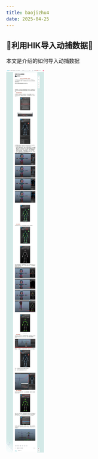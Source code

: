 ```yaml
---
title: baojizhu4
date: 2025-04-25
---
```

## 🎉利用HIK导入动捕数据🎉

本文是介绍的如何导入动捕数据

![利用HIK导入动捕数据](images/20250425/利用HIK导入动捕数据.jpeg)